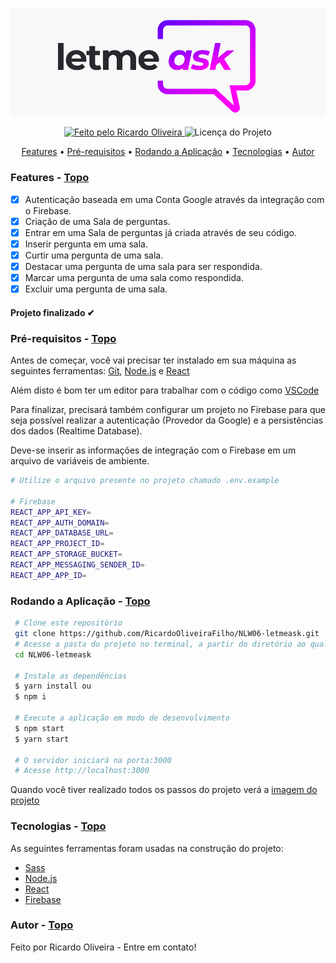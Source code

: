 <a id="topo"></a>

<img alt="Letmeask" src="./github/banner.png">

<p align="center">
  <a href="https://github.com/RicardoOliveiraFilho">
    <img alt="Feito pelo Ricardo Oliveira" src="https://img.shields.io/badge/FEITO%20POR-RICARDO%20OLIVEIRA-blueviolet">
  </a>
  <img alt="Licença do Projeto" src="https://img.shields.io/badge/LICENSE-MIT-blueviolet"/>
<p>

<p align="center">
  <a href="#features">Features</a> •
  <a href="#pre-requisitos">Pré-requisitos</a> •
  <a href="#rodando">Rodando a Aplicação</a> •
  <a href="#tecnologias">Tecnologias</a> •
  <a href="#autor">Autor</a>
</p>

### Features<a id="features"></a> - <a href="#topo">Topo</a>
- [x] Autenticação baseada em uma Conta Google através da integração com o Firebase.
- [x] Criação de uma Sala de perguntas.
- [x] Entrar em uma Sala de perguntas já criada através de seu código.
- [x] Inserir pergunta em uma sala.
- [x] Curtir uma pergunta de uma sala.
- [x] Destacar uma pergunta de uma sala para ser respondida.
- [x] Marcar uma pergunta de uma sala como respondida.
- [x] Excluir uma pergunta de uma sala.

<h4  align="left">
Projeto finalizado ✔
</h4>

###  Pré-requisitos<a id="pre-requisitos"></a> - <a href="#topo">Topo</a>

Antes de começar, você vai precisar ter instalado em sua máquina as seguintes ferramentas:
 [Git](https://git-scm.com/),
 [Node.js](https://nodejs.org/pt-br/) 
 e [React](https://reactjs.org/)
 
 Além disto é bom ter um editor para trabalhar com o código como [VSCode](https://code.visualstudio.com/)
 
 Para finalizar, precisará também configurar um projeto no Firebase para que seja possível realizar a autenticação (Provedor da Google) 
 e a persistências dos dados (Realtime Database).
 
 Deve-se inserir as informações de integração com o Firebase em um arquivo de variáveis de ambiente.
 
 ````bash
 # Utilize o arquivo presente no projeto chamado .env.example
 
 # Firebase
 REACT_APP_API_KEY=
 REACT_APP_AUTH_DOMAIN=
 REACT_APP_DATABASE_URL=
 REACT_APP_PROJECT_ID=
 REACT_APP_STORAGE_BUCKET=
 REACT_APP_MESSAGING_SENDER_ID=
 REACT_APP_APP_ID=
 ````
 
### Rodando a Aplicação<a id="rodando"></a> - <a href="#topo">Topo</a>
   
````bash 
 # Clone este repositório
 git clone https://github.com/RicardoOliveiraFilho/NLW06-letmeask.git 
 # Acesse a pasta do projeto no terminal, a partir do diretório ao qual o comando de clonagem foi executado
 cd NLW06-letmeask
 
 # Instale as dependências
 $ yarn install ou
 $ npm i 
 
 # Execute a aplicação em modo de desenvolvimento
 $ npm start 
 $ yarn start
 
 # O servidor iniciará na porta:3000
 # Acesse http://localhost:3000
 ````
<p> Quando você tiver realizado todos os passos do projeto verá a  <a href="./github/screen-app.png" >imagem do projeto</a> </p>

### Tecnologias<a id="tecnologias"></a> - <a href="#topo">Topo</a>
 As seguintes ferramentas foram usadas na construção do projeto:
 
  - [Sass](https://sass-lang.com/)
  - [Node.js](https://nodejs.org/pt-br/)
  - [React](https://reactjs.org/)
  - [Firebase](https://firebase.google.com/?hl=pt)

### Autor <a id="autor"> </a> - <a href="#topo">Topo</a>

<a href="https://github.com/RicardoOliveiraFilho" style="text-decoration: none;">

<span> Feito por Ricardo Oliveira - Entre em contato! </span> 
</a>
